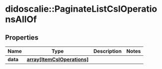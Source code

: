 # didoscalie::PaginateListCslOperationsAllOf


## Properties
Name | Type | Description | Notes
------------ | ------------- | ------------- | -------------
**data** | [**array[ItemCslOperations]**](item_cslOperations.md) |  | 


